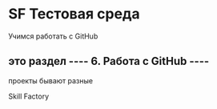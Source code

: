 # SF Тестовая среда
Учимся работать с GitHub



## это раздел ---- 6. Работа с GitHub ----

проекты бывают разные

Skill Factory

